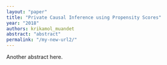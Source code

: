 ```yaml
---
layout: "paper"
title: "Private Causal Inference using Propensity Scores"
year: "2018"
authors: krikamol_muandet
abstract: "abstract"
permalink: "/my-new-url2/"
---
```


Another abstract here.
